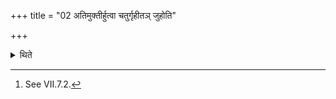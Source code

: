 +++
title = "02 अतिमुक्तीर्हुत्वा चतुर्गृहीतञ् जुहोति"

+++

<details><summary>थिते</summary>

2. Having offered the Atimukti (-libations),[^1] he offers four-times scooped (ghee).  

[^1]: See VII.7.2. 
</details>
